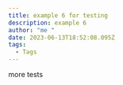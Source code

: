 ```yaml
---
title: example 6 for testing
description: example 6
author: "me "
date: 2023-06-13T18:52:08.095Z
tags:
  - Tags
---
```

m﻿ore tests